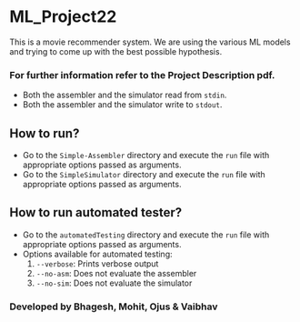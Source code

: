 # ML_Project22

This is a movie recommender system. We are using the various ML models and trying to come up with the best possible hypothesis.
  
### For further information refer to the Project Description pdf.

* Both the assembler and the simulator read from `stdin`.
* Both the assembler and the simulator write to `stdout`.

## How to run?
* Go to the `Simple-Assembler` directory and execute the `run` file with appropriate options passed as arguments.
* Go to the `SimpleSimulator` directory and execute the `run` file with appropriate options passed as arguments.

## How to run automated tester?
* Go to the `automatedTesting` directory and execute the `run` file with appropriate options passed as arguments.
* Options available for automated testing:
	1. `--verbose`: Prints verbose output
	2. `--no-asm`: Does not evaluate the assembler
	3. `--no-sim`: Does not evaluate the simulator


### Developed by Bhagesh, Mohit, Ojus & Vaibhav
